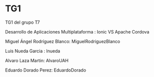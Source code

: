 # TG1
TG1 del grupo T7

Desarrollo de Aplicaciones Multiplataforma : Ionic VS Apache Cordova

<p>Miguel Ángel Rodríguez Blanco: MiguelRodriguezBlanco
<p>Luis Nueda Garcia : lnueda
<p>Alvaro Laza Martin: AlvaroUAH
</p>Eduardo Dorado Perez: EduardoDorado

